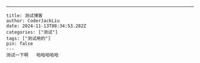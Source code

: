 ---
    title: 测试博客
    author: CoderJackLiu
    date: 2024-11-13T08:34:53.282Z
    categories: ["测试"]
    tags: ["测试用的"]
    pin: false
    ---
    测试一下啊   哈哈哈哈哈